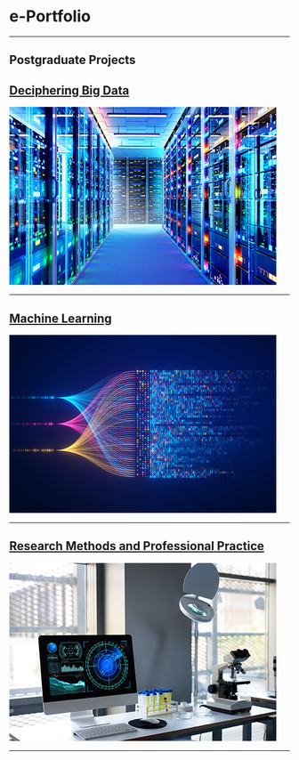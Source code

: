 # e-Portfolio

---

## Postgraduate Projects

## [Deciphering Big Data](Deciphering_Big_Data/README.md)

<img src="images/Deciphering-Big-Data.png?raw=true"/>

---
## [Machine Learning](/pdf/sample_presentation.pdf)

<img src="images/Machine-Learning.png?raw=true"/>

---
## [Research Methods and Professional Practice](http://example.com/)

<img src="images/Research-Methods-and-Professional-Practice.png?raw=true"/>

---
<!--
### Category Name 2

[Project 1 Title](http://example.com/)
[Project 2 Title](http://example.com/)
[Project 3 Title](http://example.com/)
[Project 4 Title](http://example.com/)
[Project 5 Title](http://example.com/)

---
-->
